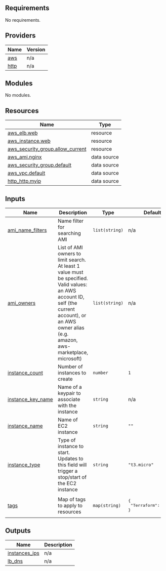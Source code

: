 ## Requirements

No requirements.

## Providers

| Name | Version |
|------|---------|
| <a name="provider_aws"></a> [aws](#provider\_aws) | n/a |
| <a name="provider_http"></a> [http](#provider\_http) | n/a |

## Modules

No modules.

## Resources

| Name | Type |
|------|------|
| [aws_elb.web](https://registry.terraform.io/providers/hashicorp/aws/latest/docs/resources/elb) | resource |
| [aws_instance.web](https://registry.terraform.io/providers/hashicorp/aws/latest/docs/resources/instance) | resource |
| [aws_security_group.allow_current](https://registry.terraform.io/providers/hashicorp/aws/latest/docs/resources/security_group) | resource |
| [aws_ami.nginx](https://registry.terraform.io/providers/hashicorp/aws/latest/docs/data-sources/ami) | data source |
| [aws_security_group.default](https://registry.terraform.io/providers/hashicorp/aws/latest/docs/data-sources/security_group) | data source |
| [aws_vpc.default](https://registry.terraform.io/providers/hashicorp/aws/latest/docs/data-sources/vpc) | data source |
| [http_http.myip](https://registry.terraform.io/providers/hashicorp/http/latest/docs/data-sources/http) | data source |

## Inputs

| Name | Description | Type | Default | Required |
|------|-------------|------|---------|:--------:|
| <a name="input_ami_name_filters"></a> [ami\_name\_filters](#input\_ami\_name\_filters) | Name filter for searching AMI | `list(string)` | n/a | yes |
| <a name="input_ami_owners"></a> [ami\_owners](#input\_ami\_owners) | List of AMI owners to limit search. At least 1 value must be specified. Valid values: an AWS account ID, self (the current account), or an AWS owner alias (e.g. amazon, aws-marketplace, microsoft) | `list(string)` | n/a | yes |
| <a name="input_instance_count"></a> [instance\_count](#input\_instance\_count) | Number of instances to create | `number` | `1` | no |
| <a name="input_instance_key_name"></a> [instance\_key\_name](#input\_instance\_key\_name) | Name of a keypair to associate with the instance | `string` | n/a | yes |
| <a name="input_instance_name"></a> [instance\_name](#input\_instance\_name) | Name of EC2 instance | `string` | `""` | no |
| <a name="input_instance_type"></a> [instance\_type](#input\_instance\_type) | Type of instance to start. Updates to this field will trigger a stop/start of the EC2 instance | `string` | `"t3.micro"` | no |
| <a name="input_tags"></a> [tags](#input\_tags) | Map of tags to apply to resources | `map(string)` | <pre>{<br>  "Terraform": "True"<br>}</pre> | no |

## Outputs

| Name | Description |
|------|-------------|
| <a name="output_instances_ips"></a> [instances\_ips](#output\_instances\_ips) | n/a |
| <a name="output_lb_dns"></a> [lb\_dns](#output\_lb\_dns) | n/a |
